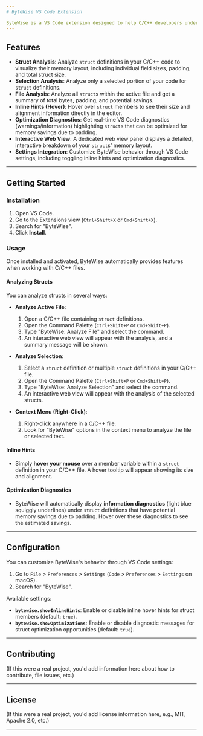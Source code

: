 ```yaml
---
# ByteWise VS Code Extension

ByteWise is a VS Code extension designed to help C/C++ developers understand and optimize the memory layout of their `struct`s. It provides insights into struct sizing, padding, and potential memory savings through reordering.
---
```


## Features

- **Struct Analysis**: Analyze `struct` definitions in your C/C++ code to visualize their memory layout, including individual field sizes, padding, and total struct size.
- **Selection Analysis**: Analyze only a selected portion of your code for `struct` definitions.
- **File Analysis**: Analyze all `struct`s within the active file and get a summary of total bytes, padding, and potential savings.
- **Inline Hints (Hover)**: Hover over `struct` members to see their size and alignment information directly in the editor.
- **Optimization Diagnostics**: Get real-time VS Code diagnostics (warnings/information) highlighting `struct`s that can be optimized for memory savings due to padding.
- **Interactive Web View**: A dedicated web view panel displays a detailed, interactive breakdown of your `struct`s' memory layout.
- **Settings Integration**: Customize ByteWise behavior through VS Code settings, including toggling inline hints and optimization diagnostics.

---

## Getting Started

### Installation

1.  Open VS Code.
2.  Go to the Extensions view (`Ctrl+Shift+X` or `Cmd+Shift+X`).
3.  Search for "ByteWise".
4.  Click **Install**.

### Usage

Once installed and activated, ByteWise automatically provides features when working with C/C++ files.

#### Analyzing Structs

You can analyze structs in several ways:

- **Analyze Active File**:

  1.  Open a C/C++ file containing `struct` definitions.
  2.  Open the Command Palette (`Ctrl+Shift+P` or `Cmd+Shift+P`).
  3.  Type "ByteWise: Analyze File" and select the command.
  4.  An interactive web view will appear with the analysis, and a summary message will be shown.

- **Analyze Selection**:

  1.  Select a `struct` definition or multiple `struct` definitions in your C/C++ file.
  2.  Open the Command Palette (`Ctrl+Shift+P` or `Cmd+Shift+P`).
  3.  Type "ByteWise: Analyze Selection" and select the command.
  4.  An interactive web view will appear with the analysis of the selected structs.

- **Context Menu (Right-Click)**:
  1.  Right-click anywhere in a C/C++ file.
  2.  Look for "ByteWise" options in the context menu to analyze the file or selected text.

#### Inline Hints

- Simply **hover your mouse** over a member variable within a `struct` definition in your C/C++ file. A hover tooltip will appear showing its size and alignment.

#### Optimization Diagnostics

- ByteWise will automatically display **information diagnostics** (light blue squiggly underlines) under `struct` definitions that have potential memory savings due to padding. Hover over these diagnostics to see the estimated savings.

---

## Configuration

You can customize ByteWise's behavior through VS Code settings:

1.  Go to `File` > `Preferences` > `Settings` (`Code` > `Preferences` > `Settings` on macOS).
2.  Search for "ByteWise".

Available settings:

- **`bytewise.showInlineHints`**: Enable or disable inline hover hints for struct members (default: `true`).
- **`bytewise.showOptimizations`**: Enable or disable diagnostic messages for struct optimization opportunities (default: `true`).

---

## Contributing

(If this were a real project, you'd add information here about how to contribute, file issues, etc.)

---

## License

(If this were a real project, you'd add license information here, e.g., MIT, Apache 2.0, etc.)

---
